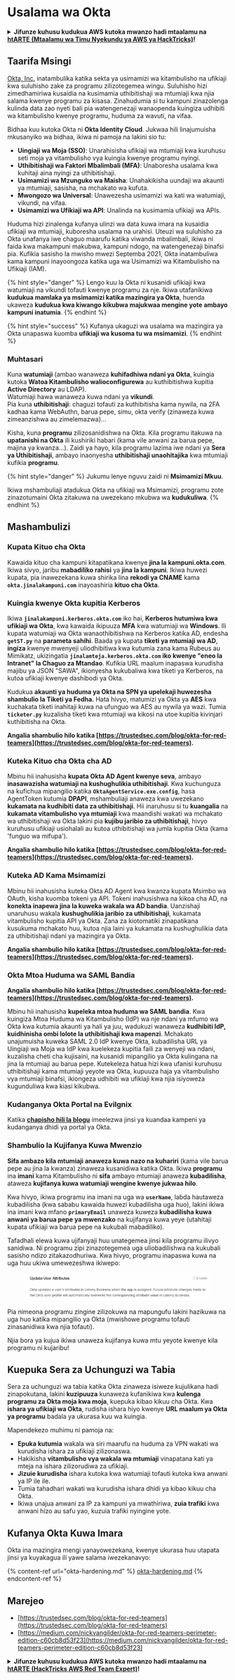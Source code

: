 # Usalama wa Okta

<details>

<summary><strong>Jifunze kuhusu kudukua AWS kutoka mwanzo hadi mtaalamu na</strong> <a href="https://training.hacktricks.xyz/courses/arte"><strong>htARTE (Mtaalamu wa Timu Nyekundu ya AWS ya HackTricks)</strong></a><strong>!</strong></summary>

Njia nyingine za kusaidia HackTricks:

* Ikiwa unataka kuona **kampuni yako ikitangazwa kwenye HackTricks** au **kupakua HackTricks kwa PDF** Angalia [**MIPANGO YA KUJIUNGA**](https://github.com/sponsors/carlospolop)!
* Pata [**bidhaa rasmi za PEASS & HackTricks**](https://peass.creator-spring.com)
* Gundua [**Familia ya PEASS**](https://opensea.io/collection/the-peass-family), mkusanyiko wetu wa [**NFTs**](https://opensea.io/collection/the-peass-family) ya kipekee
* **Jiunge na** 💬 [**Kikundi cha Discord**](https://discord.gg/hRep4RUj7f) au kikundi cha [**telegram**](https://t.me/peass) au **tufuate** kwenye **Twitter** 🐦 [**@hacktricks_live**](https://twitter.com/hacktricks_live)**.**
* **Shiriki mbinu zako za kudukua kwa kuwasilisha PRs kwa** [**HackTricks**](https://github.com/carlospolop/hacktricks) na [**HackTricks Cloud**](https://github.com/carlospolop/hacktricks-cloud) repos za github.

</details>

## Taarifa Msingi

[Okta, Inc.](https://www.okta.com/) inatambulika katika sekta ya usimamizi wa kitambulisho na ufikiaji kwa suluhisho zake za programu zilizotegemea wingu. Suluhisho hizi zimedhamiriwa kusaidia na kusimamia uthibitishaji wa mtumiaji kwa njia salama kwenye programu za kisasa. Zinahudumia si tu kampuni zinazolenga kulinda data zao nyeti bali pia watengenezaji wanaopenda kuingiza udhibiti wa kitambulisho kwenye programu, huduma za wavuti, na vifaa.

Bidhaa kuu kutoka Okta ni **Okta Identity Cloud**. Jukwaa hili linajumuisha mkusanyiko wa bidhaa, ikiwa ni pamoja na lakini sio tu:

- **Uingiaji wa Moja (SSO)**: Unarahisisha ufikiaji wa mtumiaji kwa kuruhusu seti moja ya vitambulisho vya kuingia kwenye programu nyingi.
- **Uthibitishaji wa Faktori Mbalimbali (MFA)**: Unaboresha usalama kwa kuhitaji aina nyingi za uthibitishaji.
- **Usimamizi wa Mzunguko wa Maisha**: Unahakikisha uundaji wa akaunti ya mtumiaji, sasisha, na mchakato wa kufuta.
- **Mwongozo wa Universal**: Unawezesha usimamizi wa kati wa watumiaji, vikundi, na vifaa.
- **Usimamizi wa Ufikiaji wa API**: Unalinda na kusimamia ufikiaji wa APIs.

Huduma hizi zinalenga kufanya ulinzi wa data kuwa imara na kusaidia ufikiaji wa mtumiaji, kuboresha usalama na urahisi. Uteuzi wa suluhisho za Okta unafanya iwe chaguo maarufu katika viwanda mbalimbali, ikiwa ni faida kwa makampuni makubwa, kampuni ndogo, na watengenezaji binafsi pia. Kufikia sasisho la mwisho mwezi Septemba 2021, Okta inatambuliwa kama kampuni inayoongoza katika uga wa Usimamizi wa Kitambulisho na Ufikiaji (IAM).

{% hint style="danger" %}
Lengo kuu la Okta ni kusanidi ufikiaji kwa watumiaji na vikundi tofauti kwenye programu za nje. Ikiwa utafanikiwa **kudukua mamlaka ya msimamizi katika mazingira ya Okta**, huenda ukaweza **kudukua kwa kiwango kikubwa majukwaa mengine yote ambayo kampuni inatumia**.
{% endhint %}

{% hint style="success" %}
Kufanya ukaguzi wa usalama wa mazingira ya Okta unapaswa kuomba **ufikiaji wa kusoma tu wa msimamizi**.
{% endhint %}

### Muhtasari

Kuna **watumiaji** (ambao wanaweza **kuhifadhiwa ndani ya Okta**, kuingia kutoka **Watoa Kitambulisho walioconfigurewa** au kuthibitishwa kupitia **Active Directory** au LDAP).\
Watumiaji hawa wanaweza kuwa ndani ya **vikundi**.\
Pia kuna **uthibitishaji**: chaguzi tofauti za kuthibitisha kama nywila, na 2FA kadhaa kama WebAuthn, barua pepe, simu, okta verify (zinaweza kuwa zimeanzishwa au zimelemazwa)...

Kisha, kuna **programu** zilizosanidishwa na Okta. Kila programu itakuwa na **upatanishi na Okta** ili kushiriki habari (kama vile anwani za barua pepe, majina ya kwanza...). Zaidi ya hayo, kila programu lazima iwe ndani ya **Sera ya Uthibitishaji**, ambayo inaonyesha **uthibitishaji unaohitajika** kwa mtumiaji kufikia **programu**.

{% hint style="danger" %}
Jukumu lenye nguvu zaidi ni **Msimamizi Mkuu**.

Ikiwa mshambuliaji atadukua Okta na ufikiaji wa Msimamizi, programu zote zinazotumaini Okta zitakuwa na uwezekano mkubwa wa **kudukuliwa**.
{% endhint %}

## Mashambulizi

### Kupata Kituo cha Okta

Kawaida kituo cha kampuni kitapatikana kwenye **jina la kampuni.okta.com**. Ikiwa sivyo, jaribu **mabadiliko rahisi** ya **jina la kampuni**. Ikiwa huwezi kupata, pia inawezekana kuwa shirika lina **rekodi ya CNAME** kama **`okta.jinalakampuni.com`** inayoashiria **kituo cha Okta**.

### Kuingia kwenye Okta kupitia Kerberos

Ikiwa **`jinalakampuni.kerberos.okta.com`** iko hai, **Kerberos hutumiwa kwa ufikiaji wa Okta**, kwa kawaida ikipuuza **MFA** kwa watumiaji wa **Windows**. Ili kupata watumiaji wa Okta wanaothibitishwa na Kerberos katika AD, endesha **`getST.py`** na **parameta sahihi**. Baada ya kupata **tiketi ya mtumiaji wa AD**, **ingiza** kwenye mwenyeji uliodhibitiwa kwa kutumia zana kama Rubeus au Mimikatz, ukizingatia **`jinalamteja.kerberos.okta.com` iko kwenye "eneo la Intranet" la Chaguo za Mtandao**. Kufikia URL maalum inapaswa kurudisha majibu ya JSON "SAWA", ikionyesha kukubaliwa kwa tiketi ya Kerberos, na kutoa ufikiaji kwenye dashibodi ya Okta.

Kudukua **akaunti ya huduma ya Okta na SPN ya upelekaji huwezesha shambulio la Tiketi ya Fedha.** Hata hivyo, matumizi ya Okta ya **AES** kwa kuchakata tiketi inahitaji kuwa na ufunguo wa AES au nywila ya wazi. Tumia **`ticketer.py`** kuzalisha tiketi kwa mtumiaji wa kikosi na utoe kupitia kivinjari kuthibitisha na Okta.

**Angalia shambulio hilo katika [https://trustedsec.com/blog/okta-for-red-teamers](https://trustedsec.com/blog/okta-for-red-teamers).**

### Kuteka Kituo cha Okta cha AD

Mbinu hii inahusisha **kupata Okta AD Agent kwenye seva**, ambayo **inasawazisha watumiaji na kushughulikia uthibitishaji**. Kwa kuchunguza na kufichua mipangilio katika **`OktaAgentService.exe.config`**, hasa AgentToken kutumia **DPAPI**, mshambuliaji anaweza kwa uwezekano **kukamata na kudhibiti data za uthibitishaji**. Hii inaruhusu si tu **kuangalia** na **kukamata vitambulisho vya mtumiaji** kwa maandishi wakati wa mchakato wa uthibitishaji wa Okta lakini pia **kujibu jaribio za uthibitishaji**, hivyo kuruhusu ufikiaji usiohalali au kutoa uthibitishaji wa jumla kupitia Okta (kama 'funguo wa mifupa').

**Angalia shambulio hilo katika [https://trustedsec.com/blog/okta-for-red-teamers](https://trustedsec.com/blog/okta-for-red-teamers).**

### Kuteka AD Kama Msimamizi

Mbinu hii inahusisha kuteka Okta AD Agent kwa kwanza kupata Msimbo wa OAuth, kisha kuomba tokeni ya API. Tokeni inahusishwa na kikoa cha AD, na **konekta inapewa jina la kuweka wakala wa AD bandia**. Uanzishaji unaruhusu wakala **kushughulikia jaribio za uthibitishaji**, kukamata vitambulisho kupitia API ya Okta. Zana za kiotomatiki zinapatikana kusukuma mchakato huu, kutoa njia laini ya kukamata na kushughulikia data za uthibitishaji ndani ya mazingira ya Okta.

**Angalia shambulio hilo katika [https://trustedsec.com/blog/okta-for-red-teamers](https://trustedsec.com/blog/okta-for-red-teamers).**

### Okta Mtoa Huduma wa SAML Bandia

**Angalia shambulio hilo katika [https://trustedsec.com/blog/okta-for-red-teamers](https://trustedsec.com/blog/okta-for-red-teamers).**

Mbinu hii inahusisha **kupeleka mtoa huduma wa SAML bandia**. Kwa kuingiza Mtoa Huduma wa Kitambulisho (IdP) wa nje ndani ya mfumo wa Okta kwa kutumia akaunti ya hali ya juu, wadukuzi wanaweza **kudhibiti IdP, kuidhinisha ombi lolote la uthibitishaji kwa mapenzi**. Mchakato unajumuisha kuweka SAML 2.0 IdP kwenye Okta, kubadilisha URL ya Uingiaji wa Moja wa IdP kwa kuelekeza kupitia faili za wenyeji wa ndani, kuzalisha cheti cha kujisaini, na kusanidi mipangilio ya Okta kulingana na jina la mtumiaji au barua pepe. Kutekeleza hatua hizi kwa ufanisi kuruhusu uthibitishaji kama mtumiaji yeyote wa Okta, kupuuza haja ya vitambulisho vya mtumiaji binafsi, ikiongeza udhibiti wa ufikiaji kwa njia isiyoweza kugunduliwa kwa kiasi kikubwa.
### Kudanganya Okta Portal na Evilgnix

Katika [**chapisho hili la blogu**](https://medium.com/nickvangilder/okta-for-red-teamers-perimeter-edition-c60cb8d53f23) imeelezwa jinsi ya kuandaa kampeni ya kudanganya dhidi ya portal ya Okta.

### Shambulio la Kujifanya Kuwa Mwenzio

**Sifa ambazo kila mtumiaji anaweza kuwa nazo na kuhariri** (kama vile barua pepe au jina la kwanza) zinaweza kusanidiwa katika Okta. Ikiwa **programu** ina **imani** kama Kitambulisho ni **sifa** ambayo mtumiaji anaweza **kubadilisha**, ataweza **kujifanya kuwa watumiaji wengine kwenye jukwaa hilo**.

Kwa hivyo, ikiwa programu ina imani na uga wa **`userName`**, labda hautaweza kubadilisha (kwa sababu kawaida huwezi kubadilisha uga huo), lakini ikiwa ina imani kwa mfano **`primaryEmail`** unaweza kuweza **kubadilisha kuwa anwani ya barua pepe ya mwenzako** na kujifanya kuwa yeye (utahitaji kupata ufikiaji wa barua pepe na kukubali mabadiliko).

Tafadhali elewa kuwa ujifanyaji huu unategemea jinsi kila programu ilivyo sanidiwa. Ni programu zipi zinazotegemea uga uliobadilishwa na kukubali sasisho ndizo zitakazodhuriwa. Kwa hivyo, programu inapaswa kuwa na uga huu ukiwa umewezeshwa ikiwepo:

<figure><img src="../../.gitbook/assets/image (89).png" alt=""><figcaption></figcaption></figure>

Pia nimeona programu zingine zilizokuwa na mapungufu lakini hazikuwa na uga huo katika mipangilio ya Okta (mwishowe programu tofauti zinasanidiwa kwa njia tofauti).

Njia bora ya kujua ikiwa unaweza kujifanya kuwa mtu yeyote kwenye kila programu ni kujaribu!

## Kuepuka Sera za Uchunguzi wa Tabia <a href="#id-9fde" id="id-9fde"></a>

Sera za uchunguzi wa tabia katika Okta zinaweza isiweze kujulikana hadi zinapokutana, lakini **kuzipuuza** kunaweza kufanikiwa kwa **kulenga programu za Okta moja kwa moja**, kuepuka kibao kikuu cha Okta. Kwa **ishara ya ufikiaji wa Okta**, rudisha ishara hiyo kwenye **URL maalum ya Okta ya programu** badala ya ukurasa kuu wa kuingia.

Mapendekezo muhimu ni pamoja na:

* **Epuka kutumia** wakala wa siri maarufu na huduma za VPN wakati wa kurudisha ishara za ufikiaji zilizonaswa.
* Hakikisha **vitambulisho vya wakala wa mtumiaji** vinapatana kati ya mteja na ishara zilizorudiwa za ufikiaji.
* **Jizuie kurudisha** ishara kutoka kwa watumiaji tofauti kutoka kwa anwani ya IP ile ile.
* Tumia tahadhari wakati wa kurudisha ishara dhidi ya kibao kikuu cha Okta.
* Ikiwa unajua anwani za IP za kampuni ya mwathiriwa, **zuia trafiki** kwa anwani hizo au safu yao, kuzuia trafiki nyingine yote.

## Kufanya Okta Kuwa Imara

Okta ina mazingira mengi yanayowezekana, kwenye ukurasa huu utapata jinsi ya kuyakagua ili yawe salama iwezekanavyo:

{% content-ref url="okta-hardening.md" %}
[okta-hardening.md](okta-hardening.md)
{% endcontent-ref %}

## Marejeo

* [https://trustedsec.com/blog/okta-for-red-teamers](https://trustedsec.com/blog/okta-for-red-teamers)
* [https://medium.com/nickvangilder/okta-for-red-teamers-perimeter-edition-c60cb8d53f23](https://medium.com/nickvangilder/okta-for-red-teamers-perimeter-edition-c60cb8d53f23)

<details>

<summary><strong>Jifunze kuhusu kudukua AWS kutoka mwanzo hadi mtaalamu na</strong> <a href="https://training.hacktricks.xyz/courses/arte"><strong>htARTE (HackTricks AWS Red Team Expert)</strong></a><strong>!</strong></summary>

Njia nyingine za kusaidia HackTricks:

* Ikiwa unataka kuona **kampuni yako ikitangazwa kwenye HackTricks** au **kupakua HackTricks kwa PDF** Angalia [**MIPANGO YA USAJILI**](https://github.com/sponsors/carlospolop)!
* Pata [**bidhaa rasmi za PEASS & HackTricks**](https://peass.creator-spring.com)
* Gundua [**Familia ya PEASS**](https://opensea.io/collection/the-peass-family), mkusanyiko wetu wa [**NFTs**](https://opensea.io/collection/the-peass-family) ya kipekee
* **Jiunge na** 💬 [**Kikundi cha Discord**](https://discord.gg/hRep4RUj7f) au kikundi cha [**telegram**](https://t.me/peass) au **tufuate** kwenye **Twitter** 🐦 [**@hacktricks_live**](https://twitter.com/hacktricks_live)**.**
* **Shiriki mbinu zako za kudukua kwa kuwasilisha PRs kwa** [**HackTricks**](https://github.com/carlospolop/hacktricks) na [**HackTricks Cloud**](https://github.com/carlospolop/hacktricks-cloud) github repos.

</details>
